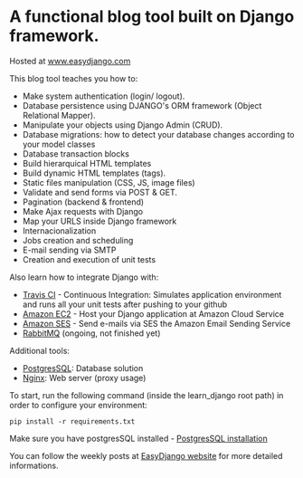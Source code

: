 # A functional blog tool built on Django framework. 

Hosted at www.easydjango.com

This blog tool teaches you how to:
* Make system authentication (login/ logout).
* Database persistence using DJANGO's ORM framework (Object Relational Mapper).
* Manipulate your objects using Django Admin (CRUD).
* Database migrations: how to detect your database changes according to your model classes
* Database transaction blocks
* Build hierarquical HTML templates
* Build dynamic HTML templates (tags).
* Static files manipulation (CSS, JS, image files)
* Validate and send forms via POST & GET.
* Pagination (backend & frontend)
* Make Ajax requests with Django
* Map your URLS inside Django framework
* Internacionalization
* Jobs creation and scheduling
* E-mail sending via SMTP
* Creation and execution of unit tests

Also learn how to integrate Django with:
* [Travis CI](https://travis-ci.org/) - Continuous Integration: Simulates application environment and runs all your unit tests after pushing to your github
* [Amazon EC2](https://aws.amazon.com/ec2/) - Host your Django application at Amazon Cloud Service
* [Amazon SES](https://aws.amazon.com/ses/) - Send e-mails via SES the Amazon Email Sending Service
* [RabbitMQ](https://www.rabbitmq.com/) (ongoing, not finished yet)


Additional tools:
* [PostgresSQL](http://www.postgresql.org/): Database solution
* [Nginx](http://wiki.nginx.org/Main): Web server (proxy usage)


To start, run the following command (inside the learn_django root path) in order to configure your environment:
```shellscript
pip install -r requirements.txt
```
Make sure you have postgresSQL installed - [PostgresSQL installation](http://www.postgresql.org/download/) 

You can follow the weekly posts at [EasyDjango website](http://www.easydjango.com) for more detailed informations.